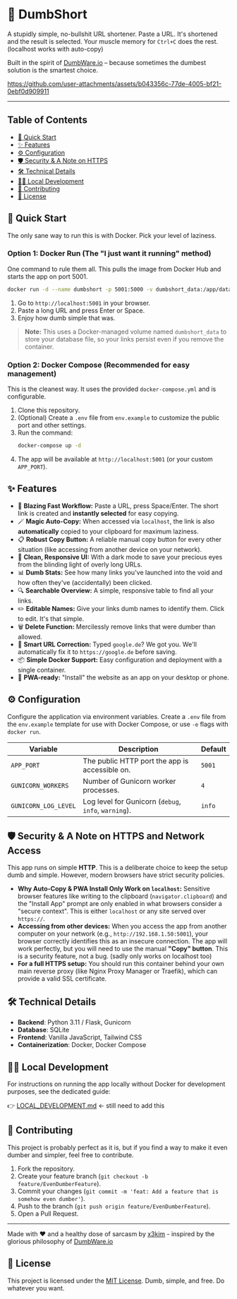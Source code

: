 # 🤏 DumbShort

A stupidly simple, no-bullshit URL shortener. Paste a URL. It's shortened and the result is selected. Your muscle memory for `Ctrl+C` does the rest. (localhost works with auto-copy)

Built in the spirit of [DumbWare.io](https://dumbware.io) – because sometimes the dumbest solution is the smartest choice.


https://github.com/user-attachments/assets/b043356c-77de-4005-bf21-0ebf0d909911

---

## Table of Contents

- [🚀 Quick Start](#-quick-start)
- [✨ Features](#-features)
- [⚙️ Configuration](#️-configuration)
- [🛡️ Security & A Note on HTTPS](#️-security--a-note-on-https-and-network-access)
- [🛠️ Technical Details](#️-technical-details)
- [👨‍💻 Local Development](LOCAL_DEVELOPMENT.md)
- [🤝 Contributing](#-contributing)
- [📜 License](#-license)

## 🚀 Quick Start

The only sane way to run this is with Docker. Pick your level of laziness.

### Option 1: Docker Run (The "I just want it running" method)

One command to rule them all. This pulls the image from Docker Hub and starts the app on port 5001.

```bash
docker run -d --name dumbshort -p 5001:5000 -v dumbshort_data:/app/data x3kim/dumbshort:latest
```

1.  Go to `http://localhost:5001` in your browser.
2.  Paste a long URL and press Enter or Space.
3.  Enjoy how dumb simple that was.

> **Note:** This uses a Docker-managed volume named `dumbshort_data` to store your database file, so your links persist even if you remove the container.

### Option 2: Docker Compose (Recommended for easy management)

This is the cleanest way. It uses the provided `docker-compose.yml` and is configurable.

1.  Clone this repository.
2.  (Optional) Create a `.env` file from `env.example` to customize the public port and other settings.
3.  Run the command:
    ```bash
    docker-compose up -d
    ```
4.  The app will be available at `http://localhost:5001` (or your custom `APP_PORT`).

## ✨ Features

- 🚀 **Blazing Fast Workflow:** Paste a URL, press Space/Enter. The short link is created and **instantly selected** for easy copying.
- 🪄 **Magic Auto-Copy:** When accessed via `localhost`, the link is also **automatically** copied to your clipboard for maximum laziness.
- 📋 **Robust Copy Button:** A reliable manual copy button for every other situation (like accessing from another device on your network).
- 🎨 **Clean, Responsive UI:** With a dark mode to save your precious eyes from the blinding light of overly long URLs.
- 📊 **Dumb Stats:** See how many links you've launched into the void and how often they've (accidentally) been clicked.
- 🔍 **Searchable Overview:** A simple, responsive table to find all your links.
- ✏️ **Editable Names:** Give your links dumb names to identify them. Click to edit. It's that simple.
- 🗑️ **Delete Function:** Mercilessly remove links that were dumber than allowed.
- 🧠 **Smart URL Correction:** Typed `google.de`? We got you. We'll automatically fix it to `https://google.de` before saving.
- 📦 **Simple Docker Support:** Easy configuration and deployment with a single container.
- 📱 **PWA-ready:** "Install" the website as an app on your desktop or phone.

## ⚙️ Configuration

Configure the application via environment variables. Create a `.env` file from the `env.example` template for use with Docker Compose, or use `-e` flags with `docker run`.

| Variable             | Description                                          | Default |
| -------------------- | ---------------------------------------------------- | ------- |
| `APP_PORT`           | The public HTTP port the app is accessible on.       | `5001`  |
| `GUNICORN_WORKERS`   | Number of Gunicorn worker processes.                 | `4`     |
| `GUNICORN_LOG_LEVEL` | Log level for Gunicorn (`debug`, `info`, `warning`). | `info`  |

## 🛡️ Security & A Note on HTTPS and Network Access

This app runs on simple **HTTP**. This is a deliberate choice to keep the setup dumb and simple. However, modern browsers have strict security policies.

- **Why Auto-Copy & PWA Install Only Work on `localhost`:** Sensitive browser features like writing to the clipboard (`navigator.clipboard`) and the "Install App" prompt are only enabled in what browsers consider a "secure context". This is either `localhost` or any site served over `https://`.
- **Accessing from other devices:** When you access the app from another computer on your network (e.g., `http://192.168.1.50:5001`), your browser correctly identifies this as an insecure connection. The app will work perfectly, but you will need to use the manual **"Copy" button**. This is a security feature, not a bug. (sadly only works on localhost too)
- **For a full HTTPS setup:** You should run this container behind your own main reverse proxy (like Nginx Proxy Manager or Traefik), which can provide a valid SSL certificate.

## 🛠️ Technical Details

- **Backend**: Python 3.11 / Flask, Gunicorn
- **Database**: SQLite
- **Frontend**: Vanilla JavaScript, Tailwind CSS
- **Containerization**: Docker, Docker Compose

## 👨‍💻 Local Development

For instructions on running the app locally without Docker for development purposes, see the dedicated guide:

👉 [LOCAL_DEVELOPMENT.md](LOCAL_DEVELOPMENT.md) <- still need to add this

## 🤝 Contributing

This project is probably perfect as it is, but if you find a way to make it even dumber and simpler, feel free to contribute.

1.  Fork the repository.
2.  Create your feature branch (`git checkout -b feature/EvenDumberFeature`).
3.  Commit your changes (`git commit -m 'feat: Add a feature that is somehow even dumber'`).
4.  Push to the branch (`git push origin feature/EvenDumberFeature`).
5.  Open a Pull Request.

---

Made with ❤️ and a healthy dose of sarcasm by [x3kim](https://github.com/x3kim) - inspired by the glorious philosophy of [DumbWare.io](https://dumbware.io)

## 📜 License

This project is licensed under the [MIT License](LICENSE). Dumb, simple, and free. Do whatever you want.
